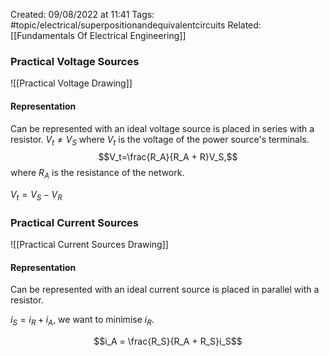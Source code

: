 Created: 09/08/2022 at 11:41
Tags: #topic/electrical/superpositionandequivalentcircuits 
Related: [[Fundamentals Of Electrical Engineering]]

### Practical Voltage Sources
![[Practical Voltage Drawing]]
#### Representation 
Can be represented with an ideal voltage source is placed in series with a resistor.
$V_t \neq V_S$ where $V_t$ is the voltage of the power source's terminals.
$$V_t=\frac{R_A}{R_A + R}V_S,$$ where $R_A$ is the resistance of the network.

$V_t = V_S - V_R$

### Practical Current Sources
![[Practical Current Sources Drawing]]
#### Representation 
Can be represented with an ideal current source is placed in parallel with a resistor.

$i_S = i_R + i_A$, we want to minimise $i_R$.

$$i_A = \frac{R_S}{R_A + R_S}i_S$$